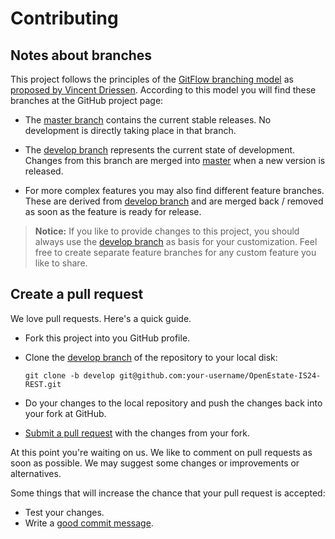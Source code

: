 # Contributing


## Notes about branches

This project follows the principles of the 
[GitFlow branching model](http://jeffkreeftmeijer.com/2010/why-arent-you-using-git-flow/)
as [proposed by Vincent Driessen](http://nvie.com/posts/a-successful-git-branching-model/). According to this model you 
will find these branches at the GitHub project page:

-   The [master branch](https://github.com/OpenEstate/OpenEstate-IS24-REST/tree/master) contains the current stable 
    releases. No development is directly taking place in that branch.
     
-   The [develop branch](https://github.com/OpenEstate/OpenEstate-IS24-REST/tree/develop) represents the current state of 
    development. Changes from this branch are merged into 
    [master](https://github.com/OpenEstate/OpenEstate-IS24-REST/tree/master) when a new version is released.
    
-   For more complex features you may also find different feature branches. These are derived from
    [develop branch](https://github.com/OpenEstate/OpenEstate-IS24-REST/tree/develop) and are merged back / removed as 
    soon as the feature is ready for release.

> **Notice:** If you like to provide changes to this project, you should always use the 
> [develop branch](https://github.com/OpenEstate/OpenEstate-IS24-REST/tree/develop) as basis for your customization. Feel
> free to create separate feature branches for any custom feature you like to share. 


## Create a pull request

We love pull requests. Here's a quick guide.

-   Fork this project into you GitHub profile.

-   Clone the [develop branch](https://github.com/OpenEstate/OpenEstate-IS24-REST/tree/develop) of the repository to your 
    local disk:
    ```
    git clone -b develop git@github.com:your-username/OpenEstate-IS24-REST.git
    ```
    
-   Do your changes to the local repository and push the changes back into your fork at GitHub.
 
-   [Submit a pull request](https://github.com/OpenEstate/OpenEstate-IS24-REST/compare/) with the changes from your fork.

At this point you're waiting on us. We like to comment on pull requests as soon as possible. We may suggest some changes 
or improvements or alternatives.

Some things that will increase the chance that your pull request is accepted:

-   Test your changes.
-   Write a [good commit message](http://tbaggery.com/2008/04/19/a-note-about-git-commit-messages.html).
